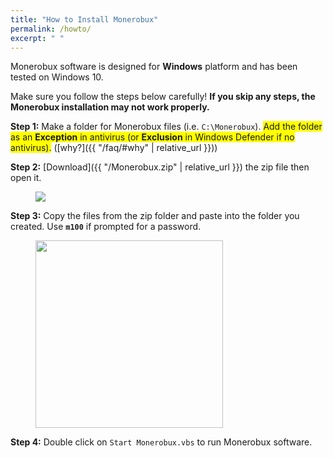 ```yaml
---
title: "How to Install Monerobux"
permalink: /howto/
excerpt: " "
---
```


Monerobux software is designed for **Windows** platform and has been tested on Windows 10.  

Make sure you follow the steps below carefully! **If you skip any steps, the Monerobux installation may not work properly.**  

**Step 1:** Make a folder for Monerobux files (i.e. `C:\Monerobux`). <span style="background-color: #FFFF00">Add the folder as an **Exception** in antivirus (or **Exclusion** in Windows Defender if no antivirus).</span> ([why?]({{ "/faq/#why" | relative_url }}))

**Step 2:** [Download]({{ "/Monerobux.zip" | relative_url }}) the zip file then open it.

<figure>
  <img src="{{ '/assets/images/zipfolder.jpg' | relative_url }}" />
</figure>

**Step 3:** Copy the files from the zip folder and paste into the folder you created. Use **`m100`** if prompted for a password.

<figure>
  <img src="{{ '/assets/images/zippass.jpg' | relative_url }}" width="300"/>
</figure>

**Step 4:** Double click on `Start Monerobux.vbs` to run Monerobux software.

